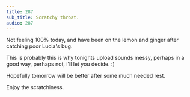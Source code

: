 ```yaml
---
title: 287
sub_title: Scratchy throat.
audio: 287
---
```


Not feeling 100% today, and have been on the lemon and ginger after catching poor Lucia's bug.

This is probably this is why tonights upload sounds messy, perhaps in a good way, perhaps not, i'll let you decide. :)

Hopefully tomorrow will be better after some much needed rest.

Enjoy the scratchiness.